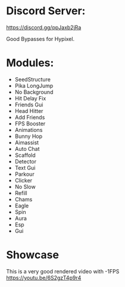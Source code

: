 # Discord Server:
https://discord.gg/ppJaxb2jRa

Good Bypasses for Hypixel.

# Modules:

- SeedStructure
- Pika LongJump
- No Background
- Hit Delay Fix
- Friends Gui
- Head Hitter
- Add Friends
- FPS Booster
- Animations
- Bunny Hop
- Aimassist
- Auto Chat
- Scaffold
- Detector
- Text Gui
- Parkour
- Clicker
- No Slow
- Refill
- Chams
- Eagle
- Spin
- Aura
- Esp
- Gui

# Showcase
This is a very good rendered video with -1FPS
https://youtu.be/6S2gzT4p9r4